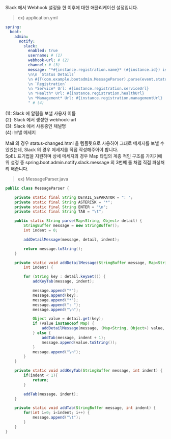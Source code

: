 Slack 에서 Webhook 설정을 한 이후에 대한 애플리케이션 설정입니다. <br>

> ex) application.yml

~~~yml
spring:
  boot:
    admin:
      notify:
        slack:
          enabled: true
          username: # (1)
          webhook-url: # (2)
          channel: # (3)
          message: "*#{instance.registration.name}* (#{instance.id}) is *#{event.statusInfo.status}*
          \n\n `Status Details`
          \n #{T(com.example.bootadmin.MessageParser).parse(event.statusInfo.details)}
          \n `Registration`
          \n *Service* Url: #{instance.registration.serviceUrl}
          \n *Health* Url: #{instance.registration.healthUrl}
          \n *Management* Url: #{instance.registration.managementUrl}
          " # (4)
~~~

(1): Slack 에 알림을 보낼 사용자 이름 <br>
(2): Slack 에서 생성한 webhook-url <br>
(3): Slack 에서 사용중인 채널명<br>
(4): 보낼 메세지<br>

Mail 의 경우 status-changed.html 을 템플릿으로 사용하여 그대로 메세지를 보낼 수 있었는데, Slack 의 경우 메세지를 직접 작성해주어야 합니다. <br>
SpEL 표기법을 지원하며 상세 메세지의 경우 Map 타입의 계층 적인 구조를 가지기에 위 설정 중 spring.boot.admin.notify.slack.message 의 3번쨰 줄 처럼 직접 파싱처리 해줍니다. <br>

> ex) MessageParser.java

~~~java
public class MessageParser {

    private static final String DETAIL_SEPARATOR = ": ";
    private static final String ASTERISK = "*";
    private static final String ENTER = "\n";
    private static final String TAB = "\t";

    public static String parse(Map<String, Object> detail) {
        StringBuffer message = new StringBuffer();
        int indent = 0;

        addDetailMessage(message, detail, indent);

        return message.toString();
    }

    private static void addDetailMessage(StringBuffer message, Map<String, Object> detail,
        int indent) {

        for (String key : detail.keySet()) {
            addKeyTab(message, indent);

            message.append("*");
            message.append(key);
            message.append("*");
            message.append(": ");
            message.append("\n");

            Object value = detail.get(key);
            if (value instanceof Map) {
                addDetailMessage(message, (Map<String, Object>) value, indent + 1);
            } else {
                addTab(message, indent + 1);
                message.append(value.toString());
            }
            message.append("\n");
        }
    }

    private static void addKeyTab(StringBuffer message, int indent) {
        if(indent < 1){
            return;
        }

        addTab(message, indent);
    }

    private static void addTab(StringBuffer message, int indent) {
        for(int i=0; i<indent; i++) {
            message.append("\t");
        }
    }
}
~~~
